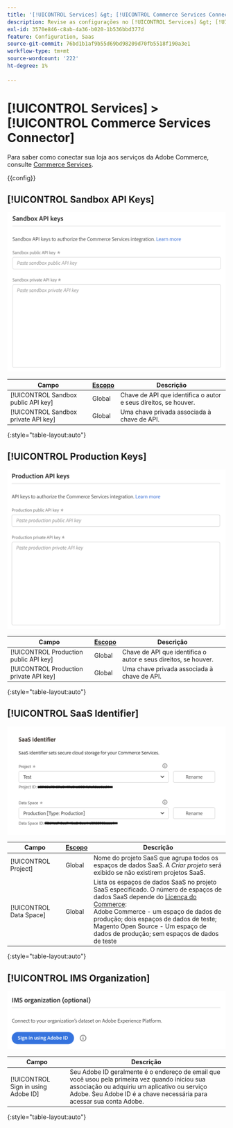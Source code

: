 ```yaml
---
title: '[!UICONTROL Services] &gt; [!UICONTROL Commerce Services Connector]'
description: Revise as configurações no [!UICONTROL Services] &gt; [!UICONTROL Commerce Services Connector] página do Administrador do Commerce.
exl-id: 3570e846-c8ab-4a36-b020-1b536bbd377d
feature: Configuration, Saas
source-git-commit: 76bd1b1af9b55d69bd98209d70fb5518f190a3e1
workflow-type: tm+mt
source-wordcount: '222'
ht-degree: 1%

---
```


# [!UICONTROL Services] > [!UICONTROL Commerce Services Connector]

Para saber como conectar sua loja aos serviços da Adobe Commerce, consulte [Commerce Services](https://experienceleague.adobe.com/docs/commerce-merchant-services/user-guides/integration-services/saas.html).

{{config}}

## [!UICONTROL Sandbox API Keys]

![Chave da API de sandbox](./assets/sandbox-key-saas-configuration.png)<!-- zoom -->

| Campo | [Escopo](../../getting-started/websites-stores-views.md#scope-settings) | Descrição |
|--- |--- |--- |
| [!UICONTROL Sandbox public API key] | Global | Chave de API que identifica o autor e seus direitos, se houver. |
| [!UICONTROL Sandbox private API key] | Global | Uma chave privada associada à chave de API. |

{:style=&quot;table-layout:auto&quot;}

## [!UICONTROL Production Keys]

![Chave da API de produção](./assets/prod-key-saas-configuration.png)<!-- zoom -->

| Campo | [Escopo](../../getting-started/websites-stores-views.md#scope-settings) | Descrição |
|--- |--- |--- |
| [!UICONTROL Production public API key] | Global | Chave de API que identifica o autor e seus direitos, se houver. |
| [!UICONTROL Production private API key] | Global | Uma chave privada associada à chave de API. |

{:style=&quot;table-layout:auto&quot;}

## [!UICONTROL SaaS Identifier]

![Identificador SaaS](./assets/saas-identifier.png)<!-- zoom -->

| Campo | [Escopo](../../getting-started/websites-stores-views.md#scope-settings) | Descrição |
|--- |--- |--- |
| [!UICONTROL Project] | Global | Nome do projeto SaaS que agrupa todos os espaços de dados SaaS. A _Criar projeto_ será exibido se não existirem projetos SaaS. |
| [!UICONTROL Data Space] | Global | Lista os espaços de dados SaaS no projeto SaaS especificado. O número de espaços de dados SaaS depende do [Licença do Commerce](https://experienceleague.adobe.com/docs/commerce-merchant-services/user-guides/integration-services/saas.html):<br />Adobe Commerce - um espaço de dados de produção; dois espaços de dados de teste;<br />Magento Open Source - Um espaço de dados de produção; sem espaços de dados de teste |

{:style=&quot;table-layout:auto&quot;}

## [!UICONTROL IMS Organization]

![Organização IMS](./assets/ims-organization.png)<!-- zoom -->

| Campo | Descrição |
|--- |--- |
| [!UICONTROL Sign in using Adobe ID] | Seu Adobe ID geralmente é o endereço de email que você usou pela primeira vez quando iniciou sua associação ou adquiriu um aplicativo ou serviço Adobe. Seu Adobe ID é a chave necessária para acessar sua conta Adobe. |

{:style=&quot;table-layout:auto&quot;}
